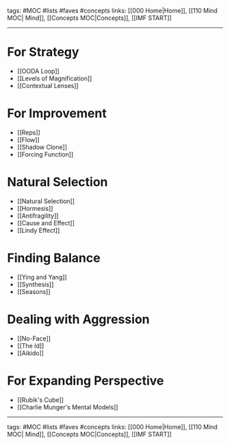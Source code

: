 tags: #MOC #lists #faves #concepts
links: [[000 Home|Home]], [[110 Mind MOC| Mind]], [[Concepts MOC|Concepts]], [[IMF START]]

---
# For Strategy
- [[OODA Loop]]
- [[Levels of Magnification]]  
- [[Contextual Lenses]]
# For Improvement
- [[Reps]] 
- [[Flow]]
- [[Shadow Clone]]
- [[Forcing Function]] 
# Natural Selection
- [[Natural Selection]]
- [[Hormesis]]
- [[Antifragility]]
- [[Cause and Effect]]
- [[Lindy Effect]] 
# Finding Balance
- [[Ying and Yang]]
- [[Synthesis]]
- [[Seasons]]
# Dealing with Aggression
- [[No-Face]]
- [[The Id]]
- [[Aikido]] 
# For Expanding Perspective
- [[Rubik's Cube]]
- [[Charlie Munger's Mental Models]]

---
tags: #MOC #lists #faves #concepts
links: [[000 Home|Home]], [[110 Mind MOC| Mind]], [[Concepts MOC|Concepts]], [[IMF START]]